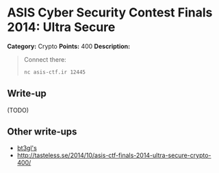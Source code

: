 # ASIS Cyber Security Contest Finals 2014: Ultra Secure

**Category:** Crypto
**Points:** 400
**Description:**

> Connect there:
>
> ```bash
> nc asis-ctf.ir 12445
> ```

## Write-up

(TODO)

## Other write-ups

* [bt3gl's](http://bt3gl.github.io/on-paillier-binary-search-and-the-asis-ctf-2014.html)
* <http://tasteless.se/2014/10/asis-ctf-finals-2014-ultra-secure-crypto-400/>

